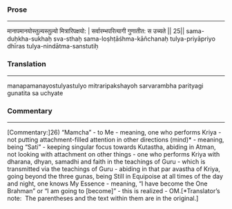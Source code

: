 ### Prose 
 --- 
मानापमानयोस्तुल्यस्तुल्यो मित्रारिपक्षयो: |
सर्वारम्भपरित्यागी गुणातीत: स उच्यते || 25||
sama-duḥkha-sukhaḥ sva-sthaḥ sama-loṣhṭāśhma-kāñchanaḥ
tulya-priyāpriyo dhīras tulya-nindātma-sanstutiḥ

### Translation 
 --- 
manapamanayostulyastulyo mitraripakshayoh sarvarambha parityagi gunatita sa uchyate

### Commentary 
 --- 
[Commentary:]26) “Mamcha” - to Me - meaning, one who performs Kriya - not putting attachment-filled attention in other directions (mind)* - meaning, being “Sati” - keeping singular focus towards Kutastha, abiding in Atman, not looking with attachment on other things - one who performs Kriya with dharana, dhyan, samadhi and faith in the teachings of Guru - which is transmitted via the teachings of Guru - abiding in that par avastha of Kriya, going beyond the three gunas, being Still in Equipoise at all times of the day and night, one knows My Essence - meaning, “I have become the One Brahman” or “I am going to [become]” - this is realized - OM.[*Translator’s note:  The parentheses and the text within them are in the original.]